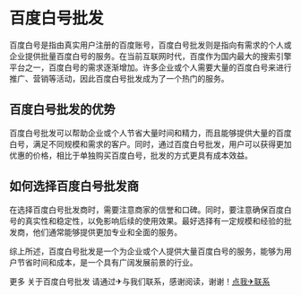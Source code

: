 # 百度白号批发

百度白号是指由真实用户注册的百度账号，百度白号批发则是指向有需求的个人或企业提供批量百度白号的服务。在当前互联网时代，百度作为国内最大的搜索引擎平台之一，百度白号的需求逐渐增加。许多企业或个人需要大量的百度白号来进行推广、营销等活动，因此百度白号批发成为了一个热门的服务。

## 百度白号批发的优势

百度白号批发可以帮助企业或个人节省大量时间和精力，而且能够提供大量的百度白号，满足不同规模和需求的客户。同时，通过百度白号批发，用户可以获得更加优惠的价格，相比于单独购买百度白号，批发的方式更具有成本效益。

## 如何选择百度白号批发商

在选择百度白号批发商时，需要注意商家的信誉和口碑。同时，要注意确保百度白号的真实性和稳定性，以免影响后续的使用效果。最好选择有一定规模和经验的批发商，他们通常能够提供更加专业和全面的服务。

综上所述，百度白号批发是一个为企业或个人提供大量百度白号的服务，能够为用户节省时间和成本，是一个具有广阔发展前景的行业。

更多 关于百度白号批发 请通过✈与我们联系，感谢阅读，谢谢！[点我✈联系](https://w.k02.cc)